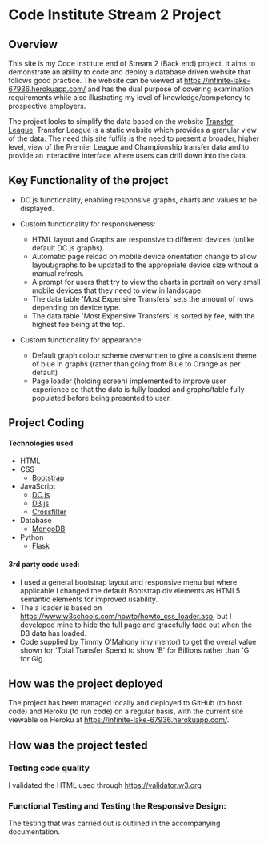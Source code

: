 # Code Institute Stream 2 Project

## Overview
This site is my Code Institute end of Stream 2 (Back end) project. It aims to demonstrate an ability to code and deploy a database driven website that follows good practice. The website can be viewed at https://infinite-lake-67936.herokuapp.com/ and has the dual purpose of covering examination requirements while also illustrating my level of knowledge/competency to prospective employers.

The project looks to simplify the data based on the website  <a href="http://www.transferleague.co.uk/" target="_blank">Transfer League</a>. Transfer League is a static website which provides a granular view of the data. The need this site fulfils is the need to present a broader, higher level, view of the Premier League and Championship transfer data and to provide an interactive interface where users can drill down into the data. 

## Key Functionality of the project
- DC.js functionality, enabling responsive graphs, charts and values to be displayed. 

- Custom functionality for responsiveness:
	- HTML layout and Graphs are responsive to different devices (unlike default DC.js graphs).
	- Automatic page reload on mobile device orientation change to allow layout/graphs to be updated to the appropriate device size without a manual refresh.
	- A prompt for users that try to view the charts in portrait on very small mobile devices that they need to view in landscape.
	- The data table 'Most Expensive Transfers' sets the amount of rows depending on device type.
	- The data table 'Most Expensive Transfers' is sorted by fee, with the highest fee being at the top.

- Custom functionality for appearance:
	- Default graph colour scheme overwritten to give a consistent theme of blue in graphs (rather than going from Blue to Orange as per default)
	- Page loader (holding screen) implemented to improve user experience so that the data is fully loaded and graphs/table fully populated before being presented to user.


## Project Coding
#### Technologies used
- HTML
- CSS
	- [Bootstrap](http://getbootstrap.com/)
- JavaScript 
	- [DC.js](https://dc-js.github.io/dc.js)
	- [D3.js](https://d3js.org/)
	- [Crossfilter](http://square.github.io/crossfilter/)
- Database
	- [MongoDB](https://www.mongodb.com/)
- Python
	- [Flask](http://flask.pocoo.org/)


#### 3rd party code used:
- I used a general bootstrap layout and responsive menu but where applicable I changed the default Bootstrap div elements as HTML5 semantic elements for improved usability.
- The a loader is based on https://www.w3schools.com/howto/howto_css_loader.asp, but I developed mine to hide the full page and gracefully fade out when the D3 data has loaded.
 - Code supplied by Timmy O'Mahony (my mentor) to get the overal value shown for 'Total Transfer Spend to show 'B' for Billions rather than 'G' for Gig.

## How was the project deployed
The project has been managed locally and deployed to GitHub (to host code) and Heroku (to run code) on a regular basis, with the current site viewable on Heroku at https://infinite-lake-67936.herokuapp.com/.

## How was the project tested

### Testing code quality
I validated the HTML used through https://validator.w3.org

### Functional Testing and Testing the Responsive Design:
The testing that was carried out is outlined in the accompanying documentation.
